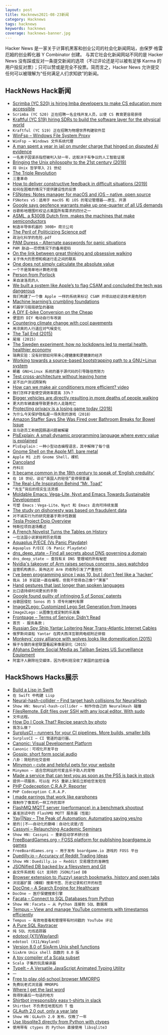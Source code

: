 ```yaml
---
layout: post
title: Hacknews2021-08-23新闻
category: Hacknews
tags: hacknews
keywords: hacknews
coverage: hacknews-banner.jpg
---
```


Hacker News 是一家关于计算机黑客和创业公司的社会化新闻网站，由保罗·格雷厄姆的创业孵化器 Y Combinator 创建。
与其它社会化新闻网站不同的是 Hacker News 没有踩或反对一条提交新闻的选项（不过评论还是可以被有足够 Karma 的用户投反对票）；只可以赞或是完全不投票。简而言之，Hacker News 允许提交任何可以被理解为“任何满足人们求知欲”的新闻。

## HackNews Hack新闻


- [Scrimba (YC S20) is hiring Imba developers to make CS education more accessible](https://jobs.scrimba.com)
- `Scrimba (YC S20) 正在招聘一名全栈开发人员，以使 CS 教育更容易获得`
- [Kraftful (YC S19) hiring SDRs to build the software layer for the physical world](https://www.kraftful.com/team)
- `Kraftful (YC S19) 正在招聘为物理世界构建软件层`
- [WinFsp – Windows File System Proxy](https://github.com/billziss-gh/winfsp)
- `WinFsp – Windows 文件系统代理`
- [A man spent a year in jail on murder charge that hinged on disputed AI evidence](https://www.theregister.com/2021/08/22/in_brief_ai/)
- `一名男子因谋杀指控被判入狱一年，这取决于有争议的人工智能证据`
- [Bringing the Unix philosophy to the 21st century (2019)](https://blog.kellybrazil.com/2019/11/26/bringing-the-unix-philosophy-to-the-21st-century/)
- `将 Unix 哲学带入 21 世纪`
- [The Triple Revolution](https://en.wikipedia.org/wiki/The_Triple_Revolution)
- `三重革命`
- [How to deliver constructive feedback in difficult situations (2019)](https://productivityhub.org/2019/04/19/how-to-deliver-constructive-feedback-in-difficult-situations/)
- `如何在困难的情况下提供建设性的反馈`
- [FSNotes: Notes manager for macOS and iOS – native, open source](https://fsnot.es/)
- `FSNotes v5：适用于 macOS 和 iOS 的笔记管理器——原生、开源`
- [Google says geofence warrants make up one-quarter of all US demands](https://techcrunch.com/2021/08/19/google-geofence-warrants/)
- `谷歌称地理围栏权证占美国所有需求的四分之一`
- [ASML, a $300B Dutch firm, makes the machines that make semiconductors](https://twitter.com/trungtphan/status/1429464889307762688)
- `制造半导体机器的 300B+ 荷兰公司`
- [The Peril of Politicizing Science pdf](http://iopenshell.usc.edu/pubs/pdf/jpcl_opinion_2021.pdf)
- `政治化科学的危险.pdf`
- [PAM Duress – Alternate passwords for panic situations](https://github.com/nuvious/pam-duress)
- `PAM 胁迫——恐慌情况下的备用密码`
- [On the link between great thinking and obsessive walking](https://lithub.com/on-the-link-between-great-thinking-and-obsessive-walking/)
- `关于伟大的思想和痴迷行走之间的联系`
- [One does not simply calculate the absolute value](https://habr.com/en/post/574082/)
- `一个不是简单地计算绝对值`
- [Person from Porlock](https://en.wikipedia.org/wiki/Person_from_Porlock)
- `来自波洛克的人`
- [We built a system like Apple’s to flag CSAM and concluded the tech was dangerous](https://www.washingtonpost.com/opinions/2021/08/19/apple-csam-abuse-encryption-security-privacy-dangerous/)
- `我们构建了一个像 Apple 一样的系统来标记 CSAM 并得出结论该技术是危险的`
- [Machine learning’s crumbling foundations](https://pluralistic.net/2021/08/19/failure-cascades/#dirty-data)
- `机器学习摇摇欲坠的基础`
- [A DIY E-bike Conversion on the Cheap](https://spectrum.ieee.org/a-diy-e-bike-conversion-on-the-cheap)
- `便宜的 DIY 电动自行车改装`
- [Countering climate change with cool pavements](https://news.mit.edu/2021/countering-climate-change-cool-pavements-0822)
- `用凉爽的人行道应对气候变化`
- [The Tail End (2015)](https://waitbutwhy.com/2015/12/the-tail-end.html)
- `尾端 (2015)`
- [The Sweden experiment: how no lockdowns led to mental health, healthier economy](https://www.telegraph.co.uk/world-news/2021/08/22/sweden-experiment-no-lockdowns-led-better-mental-health-healthier/)
- `瑞典实验：没有封锁如何带来心理健康和更健康的经济`
- [Working towards a source-based bootstrapping path to a GNU+Linux system](https://bootstrappable.org/projects/mes.html)
- `朝着 GNU+Linux 系统的基于源代码的引导路径而努力`
- [Test cross-architecture without leaving home](https://nullprogram.com/blog/2021/08/21/)
- `足不出户测试跨架构`
- [How can we make air conditioners more efficient? video](https://youtube.com/watch?v=2TFiL5BM3ss)
- `我们怎样才能使空调效率提高 33%？`
- [Bigger vehicles are directly resulting in more deaths of people walking](https://smartgrowthamerica.org/bigger-vehicles-are-directly-resulting-in-more-deaths-of-people-walking/)
- `更大的车辆直接导致更多的人走路死亡`
- [Protecting privacy is a losing game today (2018)](https://www.brookings.edu/research/why-protecting-privacy-is-a-losing-game-today-and-how-to-change-the-game/)
- `为什么今天保护隐私是一场失败的游戏（2018）`
- [Amazon Staffer Says She Was Fired over Bathroom Breaks for Bowel Issue](https://www.businessinsider.com/amazon-staffer-bathroom-breaks-irritable-bowel-syndrome-lawsuit-2021-8)
- `亚马逊员工称她因肠道问题被解雇`
- [PlsExplain: A small dynamic programming language where every value is explained](https://github.com/langjam/jam0001/tree/main/hope)
- `PlsExplain：一种小型动态编程语言，其中解释了每个值`
- [Gnome Shell on the Apple M1, bare metal](https://twitter.com/alyssarzg/status/1429579145827127296)
- `Apple M1 上的 Gnome Shell，裸机`
- [Dancoland](https://alexdanco.com/2021/08/21/dancoland/)
- `丹科兰`
- [It became common in the 18th century to speak of ‘English credulity’](https://www.spectator.co.uk/article/are-the-english-exceptionally-gullible-)
- `在 18 世纪，谈论“英国人的轻信”变得很普遍`
- [The Real-Life Inspiration Behind “Mr. Toad”](https://lithub.com/meet-the-real-life-inspiration-behind-mr-toad/)
- `“先生”背后的现实生活灵感`
- [Moldable Emacs: Vega-Lite, Nyxt and Emacs Towards Sustainable Development](https://ag91.github.io/blog/2021/08/22/moldable-emacs-vega-lite-nyxt-and-emacs-towards-sustainable-development/)
- `可塑 Emacs：Vega-Lite、Nyxt 和 Emacs 走向可持续发展`
- [The study on dishonesty was based on fraudulent data](https://www.economist.com/graphic-detail/2021/08/20/a-study-on-dishonesty-was-based-on-fraudulent-data)
- `对不诚实行为的研究是基于欺诈性数据`
- [Tesla Project Dojo Overview](https://perspectives.mvdirona.com/2021/08/tesla-project-dojo-overview/)
- `特斯拉项目道场概述`
- [A French Novelist Turns the Tables on History](https://www.nytimes.com/2021/08/18/books/laurent-binet-civilizations.html)
- `一位法国小说家扭转历史局面`
- [Aquaplus P/ECE (Vs Panic Playdate)](https://blog.gingerbeardman.com/2021/08/19/aquaplus-piece-vs-panic-playdate/)
- `Aquaplus P/ECE（与 Panic Playdate）`
- [dns_deep_state – Find all secrets about DNS governing a domain](https://github.com/lelutin/dns_deep_state)
- `dns_deep_state – 查找有关 DNS 管理域的所有秘密`
- [Nvidia's takeover of Arm raises serious concerns, says watchdog](https://www.bbc.com/news/business-58284204.html)
- `监管机构表示，英伟达对 Arm 的收购引发了严重担忧`
- [I've been programming since I was 10, but I don't feel like a 'hacker'](https://lizdenys.com/journal/articles/i-do-not-feel-like-a-hacker.html)
- `我从 10 岁起就一直在编程，但我不觉得自己像个“黑客”`
- [Hand gestures that last longer than spoken languages](https://www.bbc.com/future/article/20210818-the-hand-gestures-that-last-longer-than-spoken-languages)
- `比口语持续时间更长的手势`
- [Google found guilty of infringing 5 of Sonos' patents](https://www.phonearena.com/news/sonos-lawsuit-against-google-winning-could-get-google-home-smart-speakers-banned_id134397)
- `谷歌因侵犯 Sonos 的 5 项专利被判有罪`
- [Image2Lego: Customized Lego Set Generation from Images](https://arxiv.org/abs/2108.08477)
- `Image2Lego：从图像生成定制的乐高集`
- [Frontpage – Terms of Service; Didn't Read](https://tosdr.org/)
- `首页 - 服务条款；`
- [Russian Spy Ship Yantar Loitering Near Trans-Atlantic Internet Cables](https://www.navalnews.com/naval-news/2021/08/russian-spy-ship-yantar-loitering-near-trans-atlantic-internet-cables/)
- `俄罗斯间谍船 Yantar 在跨大西洋互联网电缆附近徘徊`
- [Monkeys' cosy alliance with wolves looks like domestication (2015)](https://www.newscientist.com/article/dn27675-monkeys-cosy-alliance-with-wolves-looks-like-domestication/)
- `猴子与狼的亲密联盟看起来像是驯化（2015）`
- [Afghans Delete Social Media as Taliban Seizes US Surveillance Equipment](https://www.theepochtimes.com/stranded-afghans-delete-social-media-as-taliban-seizes-us-surveillance-equipment_3958444.html)
- `阿富汗人删除社交媒体，因为塔利班没收了美国的监控设备`


## HackShows Hacks展示

- [ Build a Lisp in Swift](https://github.com/codr7/swifties-repl)
- `在 Swift 中构建 Lisp`
- [ Neural-hash-collider – Find target hash collisions for NeuralHash](https://github.com/anishathalye/neural-hash-collider)
- `Show HN: Neural-hash-collider – 制作你自己的 NeuralHash 碰撞`
- [ FilesRemote. Edit files over SSH with any local editor. With sudo](https://github.com/allanrbo/filesremote)
- `文件远程。`
- [ How Do I Cook That? Recipe search by photo](https://share.streamlit.io/pinecone-io/playground/recipe_search_demo/src/server.py)
- `我怎么做？`
- [ SurplusCI – runners for your CI pipelines. More builds, smaller bills](https://surplusci.com)
- `SurplusCI – CI 管道的运行器。`
- [ Canonic: Visual Development Platform](https://www.canonic.dev/)
- `Canonic：可视化开发平台`
- [ Gossip: short form social audio](https://thegossip.app/download)
- `八卦：简短的社交音频`
- [ Minymon – cute and helpful pets for your website](https://www.minymon.com/)
- `Minymon – 适合您网站的可爱且乐于助人的宠物`
- [ Made a service that can text you as soon as the PS5 is back in stock](https://mailchi.mp/726dc8ac364f/ps5tracker)
- `提供一项服务，可以在 PS5 重新上架后立即给您发短信`
- [ PHP Codeception C.R.A.P. Reporter](https://github.com/nebbia-fitness/codecept-coverage-reporter)
- `PHP Codeception C.R.A.P.`
- [ I made earrings that work like earphones](https://tiktok.com/@peripherii)
- `我制作了像耳机一样工作的耳环`
- [ FlashMQ MQTT server (performance) in a benchmark shootout](https://www.youtube.com/watch?v=vZWLitdCkJQ)
- `基准测试中的 FlashMQ MQTT 服务器（性能）`
- [ Yay||Nay – The Peak of Automation: Automating saying yes/no](https://yay.ornay.net/)
- `是的||不——自动化的巅峰：自动化说是/否`
- [ Cassyni – Relaunching Academic Seminars](item?id=28246837)
- `Show HN: Cassyni – 重新启动学术研讨会`
- [ FreeBoardGames.org – FOSS platform for publishing boardgame.io games](item?id=28249468)
- `FreeBoardGames.org – 用于发布 boardgame.io 游戏的 FOSS 平台`
- [ Duedilly.io – Accuracy of Reddit Trading Ideas](http://duedilly.io/)
- `Show HN：Duedilly.io – Reddit 交易理念的准确性`
- [ JSONified DB backed by a filesystem and Git](https://git@github.com/i5ik/sirdb)
- `由文件系统和 Git 支持的 JSONified DB`
- [ Browser extension to (fuzzy) search bookmarks, history and open tabs](https://github.com/Fannon/search-bookmarks-history-and-tabs)
- `浏览器扩展（模糊）搜索书签、历史记录和打开的标签`
- [ DocOne – A Search Engine for Healthcare](https://docone.io)
- `DocOne – 医疗保健搜索引擎`
- [ Facata – Connect to SQL Databases from Python](https://github.com/tlocke/facata/)
- `Show HN：Facata – 从 Python 连接到 SQL 数据库`
- [ Tempus – View and manage YouTube comments with timestamps efficiently](item?id=28250898)
- `Tempus – 有效地查看和管理带有时间戳的 YouTube 评论`
- [ A Pure SQL Raytracer](https://github.com/chunky/sqlraytracer)
- `纯 SQL 光线追踪器`
- [ edotool (X11/Wayland)](item?id=28260008)
- `edotool (X11/Wayland)`
- [ Version 8.0 of SixArm Unix shell functions](https://github.com/sixarm/sixarm-unix-shell-functions)
- `SixArm Unix shell 函数的 8.0 版`
- [ A toy compiler of a Scala subset](https://mykolav.github.io/coollang-2020-fs/)
- `Scala 子集的玩具编译器`
- [ TypeIt – A Versatile JavaScript Animated Typing Utility](https://typeitjs.com)
- `一`
- [ Free to play old-school browser MMORPG](https://data.mo.ee/loader.html)
- `免费玩老式浏览器 MMORPG`
- [ Where I get the last word](https://nehachat.vercel.app/View)
- `我得到最后一句话的地方`
- [ Shirtbot irresponsibly easy t-shirts in slack](https://www.staycaffeinated.com/shirtbot/)
- `Shirtbot 不负责任地宽松的 T 恤`
- [ GLAuth 2.0 out, only a year late](https://glauth.github.io/)
- `Show HN：GLAuth 2.0 发布，仅晚了一年`
- [ Use libsqlite3 directly from Python with ctypes](https://gist.github.com/michalc/a3147997e21665896836e0f4157975cb)
- `使用带有 ctypes 的 Python 直接使用 libsqlite3`

